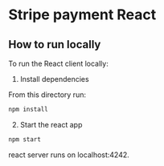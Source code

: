 # Stripe payment React

## How to run locally

To run the React client locally:

1. Install dependencies

From this directory run:

```sh
npm install
```

2. Start the react app

```sh
npm start
```
react server runs on localhost:4242.


